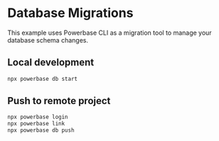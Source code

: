 # Database Migrations

This example uses Powerbase CLI as a migration tool to manage your database schema changes.

## Local development

```bash
npx powerbase db start
```

## Push to remote project

```bash
npx powerbase login
npx powerbase link
npx powerbase db push
```
